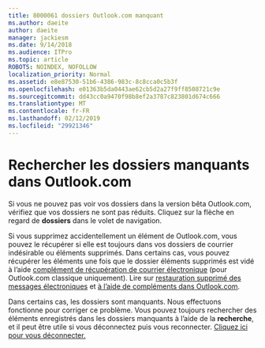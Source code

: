 ```yaml
---
title: 8000061 dossiers Outlook.com manquant
ms.author: daeite
author: daeite
manager: jackiesm
ms.date: 9/14/2018
ms.audience: ITPro
ms.topic: article
ROBOTS: NOINDEX, NOFOLLOW
localization_priority: Normal
ms.assetid: e8e87530-51b6-4386-983c-8c8cca0c5b3f
ms.openlocfilehash: e01363b5da0443ae62cb5d2a27f9ff8508721c9e
ms.sourcegitcommit: dd43cc0a9470f98b8ef2a3787c823801d674c666
ms.translationtype: MT
ms.contentlocale: fr-FR
ms.lasthandoff: 02/12/2019
ms.locfileid: "29921346"
---
```

# <a name="find-missing-folders-in-outlookcom"></a>Rechercher les dossiers manquants dans Outlook.com

Si vous ne pouvez pas voir vos dossiers dans la version bêta Outlook.com, vérifiez que vos dossiers ne sont pas réduits. Cliquez sur la flèche en regard de **dossiers** dans le volet de navigation. 
  
Si vous supprimez accidentellement un élément de Outlook.com, vous pouvez le récupérer si elle est toujours dans vos dossiers de courrier indésirable ou éléments supprimés. Dans certains cas, vous pouvez récupérer les éléments une fois que le dossier éléments supprimés est vidé à l’aide [complément de récupération de courrier électronique](https://appsource.microsoft.com/product/office/WA104380447) (pour Outlook.com classique uniquement). Lire sur [restauration supprimé des messages électroniques](https://support.office.com/article/cf06ab1b-ae0b-418c-a4d9-4e895f83ed50) et [à l’aide de compléments dans Outlook.com](https://support.office.com/article/a5672109-e4f3-4119-abea-72323e9653cf).
  
Dans certains cas, les dossiers sont manquants. Nous effectuons fonctionne pour corriger ce problème. Vous pouvez toujours rechercher des éléments enregistrés dans les dossiers manquants à l’aide de la **recherche**, et il peut être utile si vous déconnectez puis vous reconnecter. [Cliquez ici pour vous déconnecter.](https://login.live.com/logout.srf)
  


